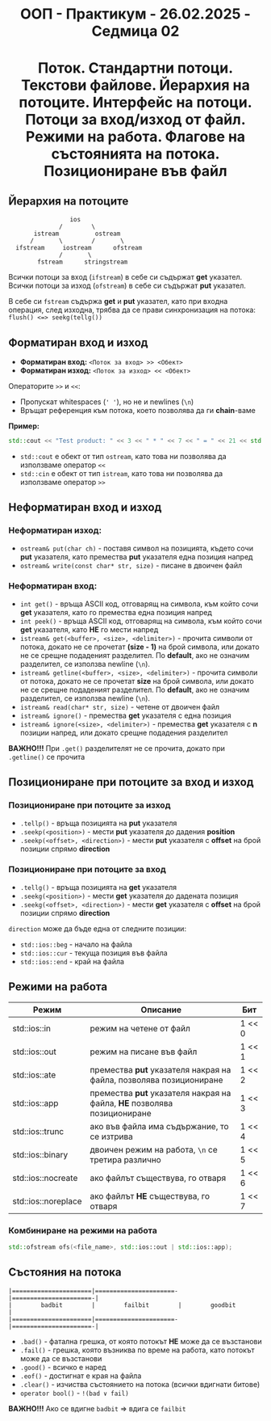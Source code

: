 <h1 align="center">ООП - Практикум - 26.02.2025 - Седмица 02</h1>

<h1 align="center">Поток. Стандартни потоци. Текстови файлове. Йерархия на потоците. Интерфейс на потоци.
Потоци за вход/изход от файл. Режими на работа. Флагове на състоянията на потока.
Позициониране във файл</h1>

## Йерархия на потоците

```plaintext
                 ios
              /        \
       istream          ostream
      /       \        /       \
  ifstream     iostream      ofstream
              /       \
        fstream      stringstream
```

Всички потоци за вход (`ifstream`) в себе си съдържат **get** указател. Всички потоци за изход (`ofstream`) в себе си съдържат **put** указател. 

В себе си `fstream` съдържа **get** и **put** указател, като при входна операция, след изходна, трябва да се прави синхронизация на потока: `flush() <=> seekg(tellg())`

## Форматиран вход и изход
- **Форматиран вход:** `<Поток за вход> >> <Обект>`
- **Форматиран изход:** `<Поток за изход> << <Обект>`

Операторите `>>` и `<<`:
- Пропускат whitespaces (`' '`), но не и newlines (`\n`)
- Връщат референция към потока, което позволява да ги **chain**-ваме

**Пример:**

```c++
std::cout << "Test product: " << 3 << " * " << 7 << " = " << 21 << std::endl;
```

- `std::cout` е обект от тип `ostream`, като това ни позволява да използваме оператор `<<`
- `std::cin` е обект от тип `istream`, като това ни позволява да използваме оператор `>>`

## Неформатиран вход и изход

### Неформатиран изход:

- `ostream& put(char ch)` - поставя символ на позицията, където сочи **put** указателя, като премества **put** указателя една позиция напред
- `ostream& write(const char* str, size)` - писане в двоичен файл

### Неформатиран вход:

- `int get()` - връща ASCII код, отговарящ на символа, към който сочи **get** указателя, като го премества една позиция напред
- `int peek()` - връща ASCII код, отговарящ на символа, към който сочи **get** указателя, като **НЕ** го мести напред
- `istream& get(<buffer>, <size>, <delimiter>)` - прочита символи от потока, докато не се прочетат **(size - 1)** на брой символа, или докато не се срещне подаденият разделител. По **default**, ако не означим разделител, се използва newline (`\n`).
- `istream& getline(<buffer>, <size>, <delimiter>)` - прочита символи от потока, докато не се прочетат **size** на брой символа, или докато не се срещне подаденият разделител. По **default**, ако не означим разделител, се използва newline (`\n`).
- `istream& read(char* str, size)` - четене от двоичен файл
- `istream& ignore()` - премества **get** указателя с една позиция
- `istream& ignore(<size>, <delimiter>)` - премества **get** указателя с **n** позиции напред, или докато срещне подадения разделител

**ВАЖНО!!!** При `.get()` разделителят не се прочита, докато при `.getline()` се прочита

## Позициониране при потоците за вход и изход

### Позициониране при потоците за изход

- `.tellp()` - връща позицията на **put** указателя
- `.seekp(<position>)` - мести **put** указателя до дадения **position**
- `.seekp(<offset>, <direction>)` - мести **put** указателя с **offset** на брой позиции спрямо **direction**

### Позициониране при потоците за вход

- `.tellg()` - връща позицията на **get** указателя
- `.seekg(<position>)` - мести **get** указателя до дадената позиция
- `.seekg(<offset>, <direction>)` -  мести **get** указателя с **offset** на брой позиции спрямо **direction**

`direction` може да бъде една от следните позиции:
- `std::ios::beg` - начало на файла
- `std::ios::cur` - текуща позиция във файла
- `std::ios::end` - край на файла

## Режими на работа

| Режим               | Описание                                                                     | Бит                |
|---------------------|------------------------------------------------------------------------------|--------------------|
| std::ios::in        | режим на четене от файл                                                      | 1 << 0             |
| std::ios::out       | режим на писане във файл                                                     | 1 << 1             |
| std::ios::ate       | премества **put** указателя накрая на файла, позволява позициониране         | 1 << 2             |
| std::ios::app       | премества **put** указателя накрая на файла, **НЕ** позволява позициониране  | 1 << 3             |
| std::ios::trunc     | ако във файла има съдържание, то се изтрива                                  | 1 << 4             |
| std::ios::binary    | двоичен режим на работа, `\n` се третира различно                            | 1 << 5             |
| std::ios::nocreate  | ако файлът съществува, го отваря                                             | 1 << 6             |
| std::ios::noreplace | ако файлът **НЕ** съществува, го отваря                                      | 1 << 7             |

### Комбиниране на режими на работа

```c++
std::ofstream ofs(<file_name>, std::ios::out | std::ios::app);
```

## Състояния на потока

```plaintext
|======================|======================-|======================-|
|        badbit        |        failbit        |        goodbit        |
|======================|======================-|======================-|
```

- `.bad()` - фатална грешка, от която потокът **НЕ** може да се възстанови
- `.fail()` - грешка, която възниква по време на работа, като потокът може да се възстанови
- `.good()` - всичко е наред
- `.eof()` - достигнат е края на файла
- `.clear()` - изчиства състоянието на потока (всички вдигнати битове)
- `operator bool()` - `!(bad ∨ fail)`

**ВАЖНО!!!** Ако се вдигне `badbit` => вдига се `failbit`
